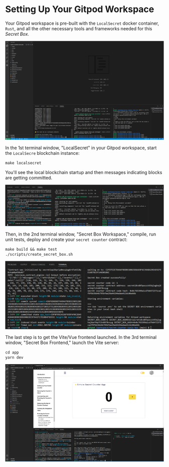 # Setting Up Your Gitpod Workspace

Your Gitpod workspace is pre-built with the `LocalSecret` docker container, `Rust`, and all the other necessary tools and frameworks needed for this _Secret Box_.

![](/docs/default-gitpod-configuration.png)

In the 1st terminal window, "LocalSecret" in your Gitpod workspace, start the `LocalSecre` blockchain instance:

```
make localsecret
```

You'll see the local blockchain startup and then messages indicating blocks are getting committed.

![](/docs/localsecret-launched.png)

Then, in the 2nd terminal window, "Secret Box Workspace," compile, run unit tests, deploy and create your `secret counter` contract:

```
make build && make test
./scripts/create_secret_box.sh
```
![](/docs/secret-box-setup.png)

The last step is to get the Vite/Vue frontend launched. In the 3rd terminal window, "Secret Box Frontend," launch the Vite server:

```
cd app
yarn dev

```

![](/docs/secret-box-frontend-launched.png)
